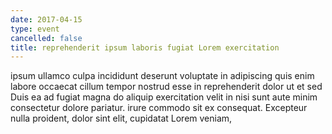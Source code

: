 ```yaml
---
date: 2017-04-15
type: event
cancelled: false
title: reprehenderit ipsum laboris fugiat Lorem exercitation
---
```

ipsum ullamco culpa incididunt deserunt voluptate in adipiscing quis enim labore occaecat cillum tempor nostrud esse in reprehenderit dolor ut et sed Duis ea ad fugiat magna do aliquip exercitation velit in nisi sunt aute minim consectetur dolore pariatur. irure commodo sit ex consequat. Excepteur nulla proident, dolor sint elit, cupidatat Lorem veniam,